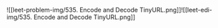 ![[leet-problem-img/535. Encode and Decode TinyURL.png]]![[leet-edi-img/535. Encode and Decode TinyURL.png]]